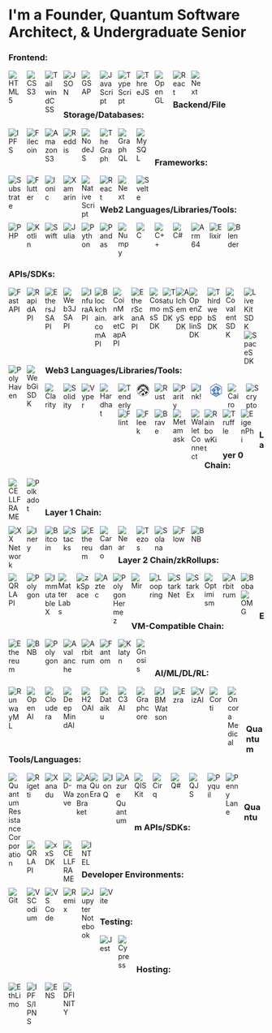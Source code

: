 # I'm a Founder, Quantum Software Architect, & Undergraduate Senior

### Frontend:
<img align="left" alt="HTML5" width="26px" src="https://cdn.jsdelivr.net/gh/devicons/devicon/icons/html5/html5-original.svg" style="padding-right:10px;" />
<img align="left" alt="CSS3" width="26px" src="https://cdn.jsdelivr.net/gh/devicons/devicon/icons/css3/css3-original.svg" style="padding-right:10px;" />
<img align="left" alt="TailwindCSS" width="26px" src="https://avatars.githubusercontent.com/u/67109815?s=200&v=4" style="padding-right:10px;" />
<img align="left" alt="JSON" width="26px" src="https://www.json.org/img/json160.gif" style="padding-right:10px;" />
<img align="left" alt="GSAP" width="26px" src="https://imgs.search.brave.com/q0mm8wsD0VFyaCfEr-1tLYOeAmamqPIu6kSizL9sNNg/rs:fit:545:225:1/g:ce/aHR0cHM6Ly90c2Uy/Lm1tLmJpbmcubmV0/L3RoP2lkPU9JUC45/OVlDd3hnbG9SN3Ff/aUwtMlhXNGxnSGFH/YyZwaWQ9QXBp" style="padding-right:10px;" />
<img align="left" alt="JavaScript" width="26px" src="https://cdn.jsdelivr.net/gh/devicons/devicon/icons/javascript/javascript-original.svg" style="padding-right:10px;" />
<img align="left" alt="TypeScript" width="26px" src="https://cdn.jsdelivr.net/gh/devicons/devicon/icons/typescript/typescript-original.svg" style="padding-right:10px;" />
<img align="left" alt="ThreeJS" width="26px" src="https://cdn.jsdelivr.net/gh/devicons/devicon/icons/threejs/threejs-original.svg" style="padding-right:10px;" />
<img align="left" alt="OpenGL" width="26px" src="https://cdn.jsdelivr.net/gh/devicons/devicon/icons/opengl/opengl-original.svg" style="padding-right:10px;" />
<img align="left" alt="React" width="26px" src="https://cdn.jsdelivr.net/gh/devicons/devicon/icons/react/react-original.svg" style="padding-right:10px;" />
<img align="left" alt="Next" width="26px" src="https://cdn.jsdelivr.net/gh/devicons/devicon/icons/nextjs/nextjs-original.svg" style="padding-right:10px;" />

<br>
<br>

### Backend/File Storage/Databases:
<img align="left" alt="IPFS" width="26px" src="https://avatars.githubusercontent.com/u/10536621?s=200&v=4" style="padding-right:10px;" />
<img align="left" alt="Filecoin" width="26px" src="https://avatars.githubusercontent.com/u/22014611?s=200&v=4" style="padding-right:10px;" />
<img align="left" alt="Amazon S3" width="26px" src="https://upload.wikimedia.org/wikipedia/commons/thumb/b/bc/Amazon-S3-Logo.svg/428px-Amazon-S3-Logo.svg.png?20220427001138" style="padding-right:10px;" />
<img align="left" alt="Reddis" width="26px" src="https://imgs.search.brave.com/rQEfFl0zl0BWJdn1ybQpBEUoqxlt1JWqJkq4UAvPFSU/rs:fit:474:225:1/g:ce/aHR0cHM6Ly90c2Ux/Lm1tLmJpbmcubmV0/L3RoP2lkPU9JUC43/X2RMS3lTandkcjFr/SEVrWTBDS2pBSGFI/YSZwaWQ9QXBp" style="padding-right:10px;" />
<img align="left" alt="NodeJS" width="26px" src="https://cdn.jsdelivr.net/gh/devicons/devicon/icons/nodejs/nodejs-original.svg" style="padding-right:10px;" />
<img align="left" alt="TheGraph" width="26px" src="https://avatars.githubusercontent.com/u/38020273?s=200&v=4" style="padding-right:10px;" />
<img align="left" alt="GraphQL" width="26px" src="https://cdn.jsdelivr.net/gh/devicons/devicon/icons/graphql/graphql-plain.svg" style="padding-right:10px;" />
<img align="left" alt="MySQL" width="26px" src="https://cdn.jsdelivr.net/gh/devicons/devicon/icons/mysql/mysql-original.svg" style="padding-right:10px;" />

<br>
<br>

### Frameworks:
<img align="left" alt="Substrate" width="26px" src="https://pbs.twimg.com/profile_images/1245305170218692608/PbjK0yPQ_400x400.jpg" style="padding-right:10px;" />
<img align="left" alt="Flutter" width="26px" src="https://imgs.search.brave.com/23UHsv6aL95j_9BdsINyu4g9VML75tDWfqw2MOAxFIw/rs:fit:32:32:1/g:ce/aHR0cDovL2Zhdmlj/b25zLnNlYXJjaC5i/cmF2ZS5jb20vaWNv/bnMvY2QwOGNkOTJi/MzRmODcxMDA4ZTVk/YWQxYTQxYjEyMTM2/ZDI2NTM0YjUwMzRk/MGRmM2RlNjY4ZWFm/NWU3YzU5Ny9mbHV0/dGVyLmRldi8" style="padding-right:10px;" />
<img align="left" alt="Ionic" width="26px" src="https://cdn.jsdelivr.net/gh/devicons/devicon/icons/ionic/ionic-original.svg" style="padding-right:10px;" />
<img align="left" alt="Xamarin" width="26px" src="https://cdn.jsdelivr.net/gh/devicons/devicon/icons/xamarin/xamarin-original.svg" style="padding-right:10px;" />
<img align="left" alt="NativeScript" width="26px" src="https://api.iconify.design/logos/nativescript.svg" style="padding-right:10px;" />
<img align="left" alt="React" width="26px" src="https://cdn.jsdelivr.net/gh/devicons/devicon/icons/react/react-original.svg" style="padding-right:10px;" />
<img align="left" alt="Next" width="26px" src="https://cdn.jsdelivr.net/gh/devicons/devicon/icons/nextjs/nextjs-original.svg" style="padding-right:10px;" />
<img align="left" alt="Svelte" width="26px" src="https://cdn.jsdelivr.net/gh/devicons/devicon/icons/svelte/svelte-original.svg" style="padding-right:10px;" />

<br>
<br>
                                                                                                                       
### Web2 Languages/Libraries/Tools:
<img align="left" alt="PHP" width="26px" src="https://cdn.jsdelivr.net/gh/devicons/devicon/icons/php/php-original.svg" style="padding-right:10px;" />
<img align="left" alt="Kotlin" width="26px" src="https://logos-download.com/wp-content/uploads/2016/10/Kotlin_logo-700x700.png" style="padding-right:10px;" />
<img align="left" alt="Swift" width="26px" src="https://developer.apple.com/swift/favicon.ico" style="padding-right:10px;" />
<img align="left" alt="Julia" width="26px" src="https://cdn.jsdelivr.net/gh/devicons/devicon/icons/julia/julia-original.svg" style="padding-right:10px;" />
<img align="left" alt="Python" width="26px" src="https://cdn.jsdelivr.net/gh/devicons/devicon/icons/python/python-original.svg" style="padding-right:10px;" />
<img align="left" alt="Pandas" width="26px" src="https://cdn.jsdelivr.net/gh/devicons/devicon/icons/pandas/pandas-original.svg" style="padding-right:10px;" />
<img align="left" alt="Numpy" width="26px" src="https://cdn.jsdelivr.net/gh/devicons/devicon/icons/numpy/numpy-original.svg" style="padding-right:10px;" />
<img align="left" alt="C" width="26px" src="https://cdn.jsdelivr.net/gh/devicons/devicon/icons/c/c-original.svg" style="padding-right:10px;" />
<img align="left" alt="C++" width="26px" src="https://cdn.jsdelivr.net/gh/devicons/devicon/icons/cplusplus/cplusplus-original.svg" style="padding-right:10px;" />
<img align="left" alt="C#" width="26px" src="https://cdn.jsdelivr.net/gh/devicons/devicon/icons/csharp/csharp-original.svg" style="padding-right:10px;" />
<img align="left" alt="Arm64" width="26px" src="https://pbs.twimg.com/profile_images/892288373993361409/9jdJldY9_400x400.jpg" style="padding-right:10px;" />
<img align="left" alt="Elixir" width="26px" src="https://pbs.twimg.com/profile_images/683949209050046464/-MWyJCb1_400x400.png" style="padding-right:10px;" />
<img align="left" alt="Blender" width="26px" src="https://cdn.jsdelivr.net/gh/devicons/devicon/icons/blender/blender-original.svg" style="padding-right:10px;" />

<br>
<br>
<br>
<br>

### APIs/SDKs:
<img align="left" alt="FastAPI" width="26px" src="https://cdn.jsdelivr.net/gh/devicons/devicon/icons/fastapi/fastapi-original.svg" style="padding-right:10px;" />
<img align="left" alt="RapidAPI" width="26px" src="https://avatars.githubusercontent.com/u/16919504?s=200&v=4" style="padding-right:10px;" />
<img align="left" alt="EthersJSAPI" width="26px" src="https://api.iconify.design/logos/ethers.svg" style="padding-right:10px;" />
<img align="left" alt="Web3JSAPI" width="26px" src="https://seeklogo.com/images/W/web3js-logo-62DEE79B50-seeklogo.com.png?v=637807958120000000" style="padding-right:10px;" />
<img align="left" alt="InfuraAPI" width="26px" src="https://imgs.search.brave.com/OpCP2--IvTQzaaTumt61pYfdILAEDV0n6HZOQwtNiGU/rs:fit:32:32:1/g:ce/aHR0cDovL2Zhdmlj/b25zLnNlYXJjaC5i/cmF2ZS5jb20vaWNv/bnMvZjliMjIyM2Ux/NmVhOTg4ZjZhNmIz/NWMyZWEwNjA3ZDAz/MWEwOTRlN2NiYzQ5/YTA2M2M3MDdkMDUz/YzEzMGE5MC9pbmZ1/cmEuaW8v"padding-right:10px;" />
<img align="left" alt="Blockchain.comAPI" width="26px" src="https://pbs.twimg.com/profile_images/1268534114904391681/jXyihSx9_400x400.png" style="padding-right:10px;" />
<img align="left" alt="CoinMarketCapAPI" width="26px" src="https://imgs.search.brave.com/I-IjJuMBXs0NQxhSVZreoHNYhB9OX97kXToQVH-6FKw/rs:fit:32:32:1/g:ce/aHR0cDovL2Zhdmlj/b25zLnNlYXJjaC5i/cmF2ZS5jb20vaWNv/bnMvMjYyZDFhNzE2/NTU3YWZiYzUzMjhj/ZTIyYzlmYzI5NmYz/MmU5Yjc4OTRmZjg0/MmVkM2NmYjlmYTEz/M2E0ZjEyOC9jb2lu/bWFya2V0Y2FwLmNv/bS8" style="padding-right:10px;" />
<img align="left" alt="EtherScanAPI" width="26px" src="https://imgs.search.brave.com/iUh1wfuHNt8hyxRR039wipez8kIDPutYbbJF4LtHW80/rs:fit:32:32:1/g:ce/aHR0cDovL2Zhdmlj/b25zLnNlYXJjaC5i/cmF2ZS5jb20vaWNv/bnMvYTI4MmQzOTEz/MmFiMWExZjg3Nzdm/ZjIxNzkxNjdkMjBi/NDY2YTYwNjA0OWJk/NjZiOGRjYzc1NDMy/ZWM5NjNmOC9ldGhl/cnNjYW4uaW8v" style="padding-right:10px;" />

<img align="left" alt="CosmosSDK" width="26px" src="https://imgs.search.brave.com/iUkjkLEL4pAdPpXO3YO5eo_KjT_SMPASGfubTmR_Low/rs:fit:32:32:1/g:ce/aHR0cDovL2Zhdmlj/b25zLnNlYXJjaC5i/cmF2ZS5jb20vaWNv/bnMvNGE5MzJlNmFm/YWEyM2U1NWQyMWU2/MjNhODU0ODAxYWNk/MDc3MzY2NGE4NzAx/NmFlOWUyYjk4NzM4/OTA5OGY1Yi92MS5j/b3Ntb3MubmV0d29y/ay8" />
<img align="left" alt="TatumSDK" width="26px" src="https://imgs.search.brave.com/Y993bdGu8ergT3HTHCtsc6rzMCOW0ewBU3JrUrkX_rE/rs:fit:32:32:1/g:ce/aHR0cDovL2Zhdmlj/b25zLnNlYXJjaC5i/cmF2ZS5jb20vaWNv/bnMvNmQ0ZTAwZTc1/NzI4MzViMzQzZjE3/Y2ZhMzNlMWY1ZGMz/OTg4OGI0NmIzODI1/NzBkMmY5YzJhMzNm/ODMwMjlkNS90YXR1/bS5pby8" />
<img align="left" alt="AlchemySDK" width="26px" src="https://imgs.search.brave.com/7woPU9KISxHY-icNFJdiOG7-qV2SW8JGdSMBqeZnMag/rs:fit:400:225:1/g:ce/aHR0cHM6Ly90c2Uz/Lm1tLmJpbmcubmV0/L3RoP2lkPU9JUC5l/dTh2anIwSllaYkFk/RkNrWktLaW5BQUFB/QSZwaWQ9QXBp" />
<img align="left" alt="OpenZepplinSDK" width="26px" src="https://imgs.search.brave.com/rxl6tkJHoJavBKg2f-ha-yIFLLI3aobifs4dJdBGpMc/rs:fit:474:225:1/g:ce/aHR0cHM6Ly90c2U0/Lm1tLmJpbmcubmV0/L3RoP2lkPU9JUC4x/ZmtQUnBXcS1iWFdI/eWdQeUd2VkRRSGFI/YSZwaWQ9QXBp" style="padding-right:10px;" />
<img align="left" alt="ThirdwebSDK" width="26px" src="https://pbs.twimg.com/profile_images/1580649916686286848/vdNCao2e_400x400.jpg" style="padding-right:10px;" />
<img align="left" alt="CovalentSDK" width="26px" src="https://avatars.githubusercontent.com/u/33910405?s=200&v=4" style="padding-right:10px;" />
<img align="left" alt="LiveKitSDK" width="26px" src="https://avatars.githubusercontent.com/u/69438833?s=200&v=4" style="padding-right:10px;" />
<img align="left" alt="SpaceSDK" width="26px" src="https://fleekhq.github.io/space-sdk/img/space.svg" style="padding-right:10px;" />
<img align="left" alt="PolyHaven" width="26px" src="https://polyhaven.com/Logo%20256.png" style="padding-right:10px;" />
<img align="left" alt="WebGiSDK" width="26px" src="https://webgi.xyz/img/logo.svg" style="padding-right:10px;" />

<br>
<br>
<br>
<br>
 
### Web3 Languages/Libraries/Tools:
<img align="left" alt="Clarity" width="26px" src="https://pbs.twimg.com/profile_images/1536377648888283136/5oV6fkSo_400x400.png" style="padding-right:10px;" />
<img align="left" alt="Solidity" width="26px" src="https://cdn.jsdelivr.net/gh/devicons/devicon/icons/solidity/solidity-original.svg" style="padding-right:10px;" />
<img align="left" alt="Vyper" width="26px" src="https://avatars.githubusercontent.com/u/57152025?s=200&v=4" style="padding-right:10px;" />
<img align="left" alt="Hardhat" width="26px" src="https://api.iconify.design/logos/hardhat-icon.svg" style="padding-right:10px;" />
<img align="left" alt="Tenderly" width="26px" src="https://avatars.githubusercontent.com/u/43046621?s=200&v=4" style="padding-right:10px;" />
<img align="left" alt="Foundry" width="26px" src="https://github.com/foundry-rs/foundry/blob/master/.github/logo.png?raw=true" style="padding-right:10px;" />
<img align="left" alt="Rust" width="26px" src="https://avatars.githubusercontent.com/u/5430905?s=200&v=4" style="padding-right:10px;" />
<img align="left" alt="Parity" width="26px" src="https://avatars.githubusercontent.com/u/14176906?s=200&v=4" style="padding-right:10px;" />
<img align="left" alt="Ink!" width="26px" src="https://pbs.twimg.com/profile_images/1562309585481891840/4GYd9_Qw_400x400.jpg" style="padding-right:10px;" />
<img align="left" alt="SoftwareMansion(Protostar)" width="26px" src="https://github.com/software-mansion/protostar/blob/master/website/static/icon-512.png?raw=true" style="padding-right:10px;" />
<img align="left" alt="Cairo" width="26px" src="https://pbs.twimg.com/profile_images/1349629801531895809/HwhMQUBC_400x400.jpg" style="padding-right:10px;" />
<img align="left" alt="Scrypto" width="26px" src="https://avatars.githubusercontent.com/u/34097377?s=200&v=4" style="padding-right:10px;" />
<img align="left" alt="Flint" width="26px" src="https://avatars.githubusercontent.com/u/41336837?s=200&v=4" style="padding-right:10px;" />
<img align="left" alt="Fleek" width="26px" src="https://pbs.twimg.com/profile_images/1598164753561665536/nAeNDJ2O_400x400.png" style="padding-right:10px;" />
<img align="left" alt="Brave" width="26px" src="https://avatars.githubusercontent.com/u/12301619?s=200&v=4" style="padding-right:10px;" />
<img align="left" alt="Metamask" width="26px" src="https://avatars.githubusercontent.com/u/11744586?s=200&v=4" style="padding-right:10px;" />
<img align="left" alt="WalletConnect" width="26px" src="https://avatars.githubusercontent.com/u/37784886?s=200&v=4" />
<img align="left" alt="RainbowKit" width="26px" src="https://www.rainbowkit.com/rainbow.svg" style="padding-right:10px;" />
<img align="left" alt="Truffle" width="26px" src="https://api.iconify.design/logos/truffle-icon.svg" style="padding-right:10px;" />
<img align="left" alt="EigenPhi" width="26px" src="https://github.com/Marqui-13/Marqui-13/assets/98498681/417ef597-904f-4bff-940c-4e2bf5db5ad8" style="padding-right:10px;" />




<br>
<br>
<br>
<br>                                      

### Layer 0 Chain: 
<img align="left" alt="CELLFRAME" width="26px" src="https://avatars.githubusercontent.com/u/62992040?s=200&v=4" style="padding-right: 10px;" />
<img align="left" alt="Polkadot" width="26px" src="https://yt3.ggpht.com/_Uz-qyQjx_YLKzJpPBFO_l8jssp8ALYlL-FHjs3AkM05b-Rhkbh1n2l__E2HI-kldjGX4aK9AA=s88-c-k-c0x00ffffff-no-rj" style="padding-right:10px;" />

<br>
<br>                                                                                          

### Layer 1 Chain:
<img align="left" alt="XX Network" width="26px" src="https://pbs.twimg.com/profile_images/1486005231645192192/skG_l3Eh_400x400.jpg" style="padding-right:10px;" />
<img align="left" alt="Inery" width="26px" src="https://miro.medium.com/max/660/1*mkt2EPt8YDUH_10-hgx5yg.png" style="padding-right:10px;" />
<img align="left" alt="Bitcoin" width="26px" src="https://avatars.githubusercontent.com/u/528860?s=200&v=4" style="padding-right:10px;" />
<img align="left" alt="Stacks" width="26px" src="https://pbs.twimg.com/profile_images/1333237438886465536/k-x3cpSU_400x400.png" style="padding-right:10px;" />
<img align="left" alt="Ethereum" width="26px" src="https://avatars.githubusercontent.com/u/6250754?s=200&v=4" style="padding-right:10px;" />
<img align="left" alt="Cardano" width="26px" src="https://avatars.githubusercontent.com/u/37078161?s=200&v=4" style="padding-right:10px;" />
<img align="left" alt="Near" width="26px" src="https://avatars.githubusercontent.com/u/7613128?s=200&v=4" style="padding-right:10px;" />
<img align="left" alt="Tezos" width="26px" src="https://avatars.githubusercontent.com/u/21209817?s=200&v=4" style="padding-right:10px;" />
<img align="left" alt="Solana" width="26px" src="https://avatars.githubusercontent.com/u/35608259?s=200&v=4" style="padding-right:10px;" />
<img align="left" alt="Flow" width="26px" src="https://imgs.search.brave.com/zLnTwXpZaNy4YaQ1bW4BsXSvmbY1iGqWEZU7iV5aw5Y/rs:fit:32:32:1/g:ce/aHR0cDovL2Zhdmlj/b25zLnNlYXJjaC5i/cmF2ZS5jb20vaWNv/bnMvMTgyMWVhODRj/YWRjNTllOWQxZTZm/YjdlZGY3MWEzZWVi/ODZjODk5YWM4MWRl/MjE0ZGU2ZWNkNDZh/ODY3MjgzNi93d3cu/Zmxvd3ZlcnNlLmNv/Lw" style="padding-right:10px;" />
<img align="left" alt="BNB" width="26px" src="https://imgs.search.brave.com/7uU1_Hu2l4gBPjT61kta05Auz7JpIOMYBTqVV1OvXqY/rs:fit:200:200:1/g:ce/aHR0cHM6Ly9hdmF0/YXJzLmdpdGh1YnVz/ZXJjb250ZW50LmNv/bS91LzQ1NjE1MDYz/P3M9MjAwJnY9NA" style="padding-right:10px;" />

<br>
<br>

### Layer 2 Chain/zkRollups:
<img align="left" alt="QRLAPI" width="26px" src="https://avatars.githubusercontent.com/u/27088483?s=200&v=4" style="padding-right:10px;" />
<img align="left" alt="Polygon" width="26px" src="https://cdn.jsdelivr.net/gh/devicons/devicon/icons/polygon/polygon-original.svg" style="padding-right:10px;" />
<img align="left" alt="ImmutableX" width="26px" src="https://yt3.ggpht.com/MBJ5zsbo7k9xToPPZ6xJLq2V9WbHshdJ0j72jALKyDqIgCHb82OEyu5fxPYryBGa1AuzqkXq=s88-c-k-c0x00ffffff-no-rj" />
<img align="left" alt="Matter Labs" width="26px" src="https://avatars.githubusercontent.com/u/42489169?s=200&v=4" style="padding-right:10px;" />
<img align="left" alt="zkSpace" width="26px" src="https://avatars.githubusercontent.com/u/71630873?s=200&v=4" style="padding-right:10px;" />
<img align="left" alt="Aztec" width="26px" src="https://avatars.githubusercontent.com/u/45291733?s=200&v=4" style="padding-right:10px;" />
<img align="left" alt="Polygon Hermez" width="26px" src="https://avatars.githubusercontent.com/u/67473911?s=200&v=4" style="padding-right:10px;" />
<img align="left" alt="Mir" width="26px" src="https://mirprotocol.org/static/images/mir.svg" style="padding-right:10px;" />
<img align="left" alt="Loopring" width="26px" src="https://avatars.githubusercontent.com/u/29633125?s=200&v=4" style="padding-right:10px;" />
<img align="left" alt="StarkNet" width="26px" src="https://starkware.co/wp-content/uploads/2021/07/Group-177.svg" style="padding-right:10px;" />
<img align="left" alt="StarkEx" width="26px" src="https://starkware.co/wp-content/uploads/2021/06/Group-15-Copy-4.png" style="padding-right:10px;" />
<img align="left" alt="Optimism" width="26px" src="https://avatars.githubusercontent.com/u/58791460?s=200&v=4" style="padding-right:10px;" />
<img align="left" alt="Arbitrum" width="26px" src="https://pbs.twimg.com/profile_images/1490751860461953029/046qIxwT_400x400.jpg" style="padding-right:10px;" />
<img align="left" alt="Boba" width="26px" src="https://avatars.githubusercontent.com/u/99369982?s=200&v=4" style="padding-right:10px;" />
<img align="left" alt="OMG" width="26px" src="https://avatars.githubusercontent.com/u/31544276?s=200&v=4" style="padding-right:10px;" />

<br>
<br>
<br>
                                                                                                                       
                                                                                                                       
### EVM-Compatible Chain:
<img align="left" alt="Ethereum" width="26px" src="https://avatars.githubusercontent.com/u/6250754?s=200&v=4" style="padding-right:10px;" />
<img align="left" alt="BNB" width="26px" src="https://imgs.search.brave.com/7uU1_Hu2l4gBPjT61kta05Auz7JpIOMYBTqVV1OvXqY/rs:fit:200:200:1/g:ce/aHR0cHM6Ly9hdmF0/YXJzLmdpdGh1YnVz/ZXJjb250ZW50LmNv/bS91LzQ1NjE1MDYz/P3M9MjAwJnY9NA" style="padding-right:10px;" />
<img align="left" alt="Polygon" width="26px" src="https://cdn.jsdelivr.net/gh/devicons/devicon/icons/polygon/polygon-original.svg" style="padding-right:10px;" />
<img align="left" alt="Avalanche" width="26px" src="https://cryptologos.cc/logos/avalanche-avax-logo.png?v=025" style="padding-right:10px;" />
<img align="left" alt="Arbitrum" width="26px" src="https://bafybeigzgztdmt3qdt52wuhyrrvpqp5qt4t2uja23wmfhsccqt332ek7da.gateway.ipfscdn.io/arbitrum/512.png" style="padding-right:10px;" />
<img align="left" alt="Fantom" width="26px" src="https://bafybeigzgztdmt3qdt52wuhyrrvpqp5qt4t2uja23wmfhsccqt332ek7da.gateway.ipfscdn.io/fantom/512.png" style="padding-right:10px;" />
<img align="left" alt="Klatyn" width="26px" src="https://bafkreigtgdivlmfvf7trqjqy4vkz2d26xk3iif6av265v4klu5qavsugm4.gateway.ipfscdn.io/" style="padding-right:10px;" />
<img align="left" alt="Gnosis" width="26px" src="https://avatars.githubusercontent.com/u/92709226?s=200&v=4" style="padding-right:10px;" />



<br>
<br>
                                                                                                                       
                                                                                                                       
                                                                                                                       
                                                                                                                       
### AI/ML/DL/RL:
<img align="left" alt="RunwayML" width="26px" src="https://pbs.twimg.com/profile_images/1542885861330673664/ukf6-PFA_400x400.jpg" style="padding-right:10px;" />
<img align="left" alt="OpenAI" width="26px" src="https://avatars.githubusercontent.com/u/14957082?s=200&v=4" style="padding-right:10px;" />
<img align="left" alt="Cloudera" width="26px" src="https://pbs.twimg.com/profile_images/1144624216098009089/CqhPfar4_400x400.png" style="padding-right:10px;" />
<img align="left" alt="DeepMindAI" width="26px" src="https://avatars.githubusercontent.com/u/8596759?s=200&v=4" style="padding-right:10px;" />
<img align="left" alt="H2OAI" width="26px" src="https://avatars.githubusercontent.com/u/1402695?s=200&v=4" style="padding-right:10px;" />
<img align="left" alt="Dataiku" width="26px" src="https://pbs.twimg.com/profile_images/1329055612857184263/EMaQ5kQ1_400x400.png" style="padding-right:10px;" />
<img align="left" alt="C3AI" width="26px" src="https://pbs.twimg.com/profile_images/1599864715831697409/v0jX9h0o_400x400.jpg" style="padding-right:10px;" />
<img align="left" alt="Graphcore" width="26px" src="https://avatars.githubusercontent.com/u/26037135?s=200&v=4" style="padding-right:10px;" />
<img align="left" alt="IBM Watson" width="26px" src="https://avatars.githubusercontent.com/u/9221727?s=200&v=4" style="padding-right:10px;" />
<img align="left" alt="Ezra" width="26px" src="https://pbs.twimg.com/profile_images/1297887281341243397/7rAYkbC0_400x400.jpg" style="padding-right:10px;" />
<img align="left" alt="VizAI" width="26px" src="https://avatars.githubusercontent.com/u/31917660?s=200&v=4" style="padding-right:10px;" />
<img align="left" alt="Corti" width="26px" src="https://avatars.githubusercontent.com/u/16427447?s=200&v=4" style="padding-right:10px;" />
<img align="left" alt="Oncora Medical" width="26px" src="https://pbs.twimg.com/profile_images/676921299445370881/gfoEFKke_400x400.png" style="padding-right:10px;" />

<br>
<br>
<br>
                                                                                                                                         
### Quantum Tools/Languages:
<img align="left" alt="Quantum Resistance Corporation" width="26px" src="https://media.licdn.com/dms/image/D560BAQER0GEdN5KTXw/company-logo_200_200/0/1680570011103?e=1695859200&v=beta&t=FATKueFRy6qOoPRUny6xgSZeLe0jo-lnCZub0gojCWA" style="padding-right:10px;" />
<img align="left" alt="Rigetti" width="26px" src="https://avatars.githubusercontent.com/u/16469771?s=200&v=4" style="padding-right:10px;" />
<img align="left" alt="Xanadu" width="26px" src="https://imgs.search.brave.com/HRFydE-xw-7ecVt5pAg6fTxd4kRS-pMnXkSDLspN3cM/rs:fit:32:32:1/g:ce/aHR0cDovL2Zhdmlj/b25zLnNlYXJjaC5i/cmF2ZS5jb20vaWNv/bnMvNDUxMzI2YmU1/YzNmYzZmMDYwNTYy/YjdkN2JhZTI0NWE1/Y2VkNTFlNzUyZDg1/MzhlZTZjMWFlMzU2/ZDc2NTFmZC93d3cu/eGFuYWR1LmFpLw" style="padding-right:10px;" />
<img align="left" alt="D-Wave" width="26px" src="https://avatars.githubusercontent.com/u/5449030?s=200&v=4" />
<img align="left" alt="Amazon Braket" width="26px" src="https://d15shllkswkct0.cloudfront.net/wp-content/blogs.dir/1/files/2021/11/amazon-braket.png" />
<img align="left" alt="QuEra" width="26px" src="https://avatars.githubusercontent.com/u/102835961?s=200&v=4" />
<img align="left" alt="IonQ" width="26px" src="https://avatars.githubusercontent.com/u/25356822?s=200&v=4" />
<img align="left" alt="Azure Quantum" width="26px" src="https://imgs.search.brave.com/T5ZA4L4foV0nl4h_OcYAjjrP2FSi-muewe3wh0rxPdQ/rs:fit:32:32:1/g:ce/aHR0cDovL2Zhdmlj/b25zLnNlYXJjaC5i/cmF2ZS5jb20vaWNv/bnMvOWI0MDBkOThm/OGNhMWU0MDYwZGYy/YmRhNjc3YThkYWFj/MDVhZjUxNGRmYjNj/ZWRiMTMwNzRiYTNm/MDc3Zjg5NS9henVy/ZS5taWNyb3NvZnQu/Y29tLw" style="padding-right:10px;" />                                                                                                            
<img align="left" alt="QISKit" width="26px" src="https://avatars.githubusercontent.com/u/30696987?s=200&v=4" style="padding-right:10px;" />   
<img align="left" alt="Cirq" width="26px" src="https://avatars.githubusercontent.com/u/31279789?s=200&v=4" style="padding-right:10px;" />                                                                                                        
<img align="left" alt="Q#" width="26px" src="https://imgs.search.brave.com/UYTTFKz4GVvBYlQ-EjZH8djN4SNTgxbizp2BqxpoWQ0/rs:fit:1200:1200:1/g:ce/aHR0cHM6Ly93d3cu/ZHJvZGQuY29tL2lt/YWdlczE0L3E4LnBu/Zw" style="padding-right:10px;" />
<img align="left" alt="QJS" width="26px" src="https://quantumjavascript.app/assets/Q-mark.png" style="padding-right:10px;" />                                           <img align="left" alt="Pyquil" width="26px" src="https://pypi.org/static/images/logo-small.95de8436.svg" style="padding-right:10px;" />
<img align="left" alt="Penny Lane" width="26px" src="https://pennylane.ai/img/logo.png" style="padding-right:10px;" />

<br>
<br>

### Quantum APIs/SDKs:
<img align="left" alt="QRLAPI" width="26px" src="https://avatars.githubusercontent.com/u/27088483?s=200&v=4" style="padding-right:10px;" />
<img align="left" alt="xxSDK" width="26px" src="https://gitlab.com/uploads/-/system/group/avatar/2032238/Mixxchain_Logo_Icon-01.png?width=64" style="padding-right:10px;" />
<img align="left" alt="CELLFRAME" width="26px" src="https://avatars.githubusercontent.com/u/62992040?s=200&v=4" style="padding-right: 10px;" />
<img align="left" alt="INTEL" width="26px" src="https://pbs.twimg.com/profile_images/1301199561713541120/7dPeX1gK_400x400.png" style="padding-right: 10px;" />
<br>
<br>
                                                                                                                       
### Developer Environments:
<img align="left" alt="Git" width="26px" src="https://cdn.jsdelivr.net/gh/devicons/devicon/icons/git/git-original.svg" style="padding-right:10px;" />
<img align="left" alt="VSCodium" width="26px" src="https://vscodium.com/img/codium_cnl.svg" style="padding-right:10px;" />
<img align="left" alt="VS Code" width="26px" src="https://cdn.jsdelivr.net/gh/devicons/devicon/icons/vscode/vscode-original.svg" style="padding-right:10px;" />                     
<img align="left" alt="Remix" width="26px" src="https://pbs.twimg.com/profile_images/1477703417636163586/fuv2rwTA_400x400.jpg" style="padding-right:10px;" />
<img align="left" alt="Jupyter Notebook" width="26px" src="https://pbs.twimg.com/profile_images/954072623410917376/fGBUdNf__400x400.jpg" style="padding-right:10px;" />
<img align="left" alt="Vite" width="26px" src="https://api.iconify.design/logos/vitejs.svg" style="padding-right:10px;" />
                                                                                                                       
<br><br>
                                                                                                                       
### Testing:
<img align="left" alt="Jest" width="26px" src="https://api.iconify.design/logos/jest.svg" style="padding-right:10px;" />                                   <img align="left" alt="Cypress" width="26px" src="https://avatars.githubusercontent.com/u/8908513?s=200&v=4" style="padding-right:10px;" />                 
                                                                                                                       
<br>
<br>

### Hosting:
<img align="left" alt="EthLimo" width="26px" src="https://pbs.twimg.com/profile_images/1447722983112462341/mRssPJLM_400x400.png" style="padding-right:10px;" />
<img align="left" alt="IPFS/IPNS" width="26px" src="https://imgs.search.brave.com/RBy-5QNLs-N41gftENPYt7EywL366VtxkJZ2ZFDvKqI/rs:fit:32:32:1/g:ce/aHR0cDovL2Zhdmlj/b25zLnNlYXJjaC5i/cmF2ZS5jb20vaWNv/bnMvY2ZjZWRlMWVh/NmQyMDVkMGQ1NDBk/MjM0NjNlZjhlMDRl/YzcwODE0NTYzZjRh/NzU1ODY0MGVlNjNl/NGY5MjY0Mi9kb2Nz/LmlwZnMuaW8v" style="padding-right:10px;" />     
<img align="left" alt="ENS" width="26px" src="https://i.seadn.io/gae/0cOqWoYA7xL9CkUjGlxsjreSYBdrUBE0c6EO1COG4XE8UeP-Z30ckqUNiL872zHQHQU5MUNMNhfDpyXIP17hRSC5HQ?auto=format&w=384" style="padding-right:10px;" />     
<img align="left" alt="DFINITY" width="26px" src="https://avatars.githubusercontent.com/u/59101585?s=200&v=4" style="padding-right:10px;" />

<br>
<br>
